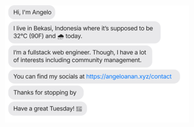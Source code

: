 [![Hi, I'm Mikail Thoriq. I live in Depok, Jawa Barat, Indonesia. I am a fullstack web engineer. Though, I have a lot of interests including containerized service You can find my socials at https://mikailthoriq.my.id. Thanks for stopping by, have a great day!](./out/output.svg)](https://mikailthoriq.my.id)